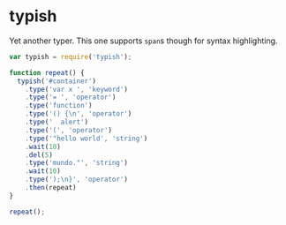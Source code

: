 # typish

Yet another typer. This one supports `span`s though for syntax highlighting.

```js
var typish = require('typish');

function repeat() {
  typish('#container')
    .type('var x ', 'keyword')
    .type('= ', 'operator')
    .type('function')
    .type('() {\n', 'operator')
    .type('  alert')
    .type('(', 'operator')
    .type('"hello world', 'string')
    .wait(10)
    .del(5)
    .type('mundo."', 'string')
    .wait(10)
    .type(');\n}', 'operator')
    .then(repeat)
}

repeat();
```

